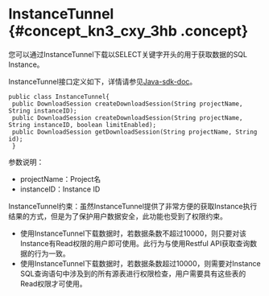 # InstanceTunnel {#concept_kn3_cxy_3hb .concept}

您可以通过InstanceTunnel下载以SELECT关键字开头的用于获取数据的SQL Instance。

InstanceTunnel接口定义如下，详情请参见[Java-sdk-doc](https://www.javadoc.io/doc/com.aliyun.odps/odps-sdk-core/0.31.3-public)。

``` {#codeblock_8ut_7lj_muu .language-java}
public class InstanceTunnel{
 public DownloadSession createDownloadSession(String projectName, String instanceID);
 public DownloadSession createDownloadSession(String projectName, String instanceID, boolean limitEnabled);
 public DownloadSession getDownloadSession(String projectName, String id);
 }
```

参数说明：

-   projectName：Project名
-   instanceID：Instance ID

InstanceTunnel约束：虽然InstanceTunnel提供了非常方便的获取Instance执行结果的方式，但是为了保护用户数据安全，此功能也受到了权限约束。

-   使用InstanceTunnel下载数据时，若数据条数不超过10000，则只要对该Instance有Read权限的用户即可使用。此行为与使用Restful API获取查询数据的行为一致。
-   使用InstanceTunnel下载数据时，若数据条数超过10000，则需要对Instance SQL查询语句中涉及到的所有源表进行权限检查，用户需要具有这些表的Read权限才可使用。

